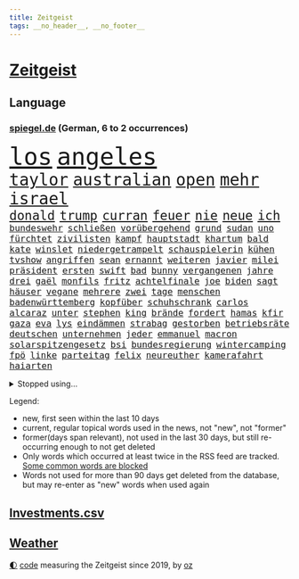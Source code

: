 ```yaml
---
title: Zeitgeist
tags: __no_header__, __no_footer__
---
```


# [Zeitgeist](https://oliz.io/zeitgeist/)

## Language

<h3><a href="https://www.spiegel.de" target="_blank">spiegel.de</a> (German, 6 to 2 occurrences)</h3>
<p style="font-family:monospace">
<span style="font-size:32pt"><a href="news_links.html#los" class="current">los</a></span>
<span style="font-size:32pt"><a href="news_links.html#angeles" class="current">angeles</a></span>
<br>
<span style="font-size:22pt"><a href="news_links.html#taylor" class="current">taylor</a></span>
<span style="font-size:22pt"><a href="news_links.html#australian" class="current">australian</a></span>
<span style="font-size:22pt"><a href="news_links.html#open" class="current">open</a></span>
<span style="font-size:22pt"><a href="news_links.html#mehr" class="current">mehr</a></span>
<span style="font-size:22pt"><a href="news_links.html#israel" class="current">israel</a></span>
<br>
<span style="font-size:17pt"><a href="news_links.html#donald" class="current">donald</a></span>
<span style="font-size:17pt"><a href="news_links.html#trump" class="current">trump</a></span>
<span style="font-size:17pt"><a href="news_links.html#curran" class="new">curran</a></span>
<span style="font-size:17pt"><a href="news_links.html#feuer" class="current">feuer</a></span>
<span style="font-size:17pt"><a href="news_links.html#nie" class="current">nie</a></span>
<span style="font-size:17pt"><a href="news_links.html#neue" class="current">neue</a></span>
<span style="font-size:17pt"><a href="news_links.html#ich" class="current">ich</a></span>
<br>
<span style="font-size:12pt"><a href="news_links.html#bundeswehr" class="current">bundeswehr</a></span>
<span style="font-size:12pt"><a href="news_links.html#schließen" class="current">schließen</a></span>
<span style="font-size:12pt"><a href="news_links.html#vorübergehend" class="current">vorübergehend</a></span>
<span style="font-size:12pt"><a href="news_links.html#grund" class="current">grund</a></span>
<span style="font-size:12pt"><a href="news_links.html#sudan" class="current">sudan</a></span>
<span style="font-size:12pt"><a href="news_links.html#uno" class="current">uno</a></span>
<span style="font-size:12pt"><a href="news_links.html#fürchtet" class="current">fürchtet</a></span>
<span style="font-size:12pt"><a href="news_links.html#zivilisten" class="current">zivilisten</a></span>
<span style="font-size:12pt"><a href="news_links.html#kampf" class="current">kampf</a></span>
<span style="font-size:12pt"><a href="news_links.html#hauptstadt" class="current">hauptstadt</a></span>
<span style="font-size:12pt"><a href="news_links.html#khartum" class="new">khartum</a></span>
<span style="font-size:12pt"><a href="news_links.html#bald" class="current">bald</a></span>
<span style="font-size:12pt"><a href="news_links.html#kate" class="current">kate</a></span>
<span style="font-size:12pt"><a href="news_links.html#winslet" class="current">winslet</a></span>
<span style="font-size:12pt"><a href="news_links.html#niedergetrampelt" class="new">niedergetrampelt</a></span>
<span style="font-size:12pt"><a href="news_links.html#schauspielerin" class="current">schauspielerin</a></span>
<span style="font-size:12pt"><a href="news_links.html#kühen" class="new">kühen</a></span>
<span style="font-size:12pt"><a href="news_links.html#tvshow" class="current">tvshow</a></span>
<span style="font-size:12pt"><a href="news_links.html#angriffen" class="current">angriffen</a></span>
<span style="font-size:12pt"><a href="news_links.html#sean" class="current">sean</a></span>
<span style="font-size:12pt"><a href="news_links.html#ernannt" class="current">ernannt</a></span>
<span style="font-size:12pt"><a href="news_links.html#weiteren" class="current">weiteren</a></span>
<span style="font-size:12pt"><a href="news_links.html#javier" class="current">javier</a></span>
<span style="font-size:12pt"><a href="news_links.html#milei" class="current">milei</a></span>
<span style="font-size:12pt"><a href="news_links.html#präsident" class="current">präsident</a></span>
<span style="font-size:12pt"><a href="news_links.html#ersten" class="current">ersten</a></span>
<span style="font-size:12pt"><a href="news_links.html#swift" class="current">swift</a></span>
<span style="font-size:12pt"><a href="news_links.html#bad" class="current">bad</a></span>
<span style="font-size:12pt"><a href="news_links.html#bunny" class="new">bunny</a></span>
<span style="font-size:12pt"><a href="news_links.html#vergangenen" class="current">vergangenen</a></span>
<span style="font-size:12pt"><a href="news_links.html#jahre" class="current">jahre</a></span>
<span style="font-size:12pt"><a href="news_links.html#drei" class="current">drei</a></span>
<span style="font-size:12pt"><a href="news_links.html#gaël" class="current">gaël</a></span>
<span style="font-size:12pt"><a href="news_links.html#monfils" class="new">monfils</a></span>
<span style="font-size:12pt"><a href="news_links.html#fritz" class="current">fritz</a></span>
<span style="font-size:12pt"><a href="news_links.html#achtelfinale" class="current">achtelfinale</a></span>
<span style="font-size:12pt"><a href="news_links.html#joe" class="current">joe</a></span>
<span style="font-size:12pt"><a href="news_links.html#biden" class="current">biden</a></span>
<span style="font-size:12pt"><a href="news_links.html#sagt" class="current">sagt</a></span>
<span style="font-size:12pt"><a href="news_links.html#häuser" class="current">häuser</a></span>
<span style="font-size:12pt"><a href="news_links.html#vegane" class="current">vegane</a></span>
<span style="font-size:12pt"><a href="news_links.html#mehrere" class="current">mehrere</a></span>
<span style="font-size:12pt"><a href="news_links.html#zwei" class="current">zwei</a></span>
<span style="font-size:12pt"><a href="news_links.html#tage" class="current">tage</a></span>
<span style="font-size:12pt"><a href="news_links.html#menschen" class="current">menschen</a></span>
<span style="font-size:12pt"><a href="news_links.html#badenwürttemberg" class="current">badenwürttemberg</a></span>
<span style="font-size:12pt"><a href="news_links.html#kopfüber" class="current">kopfüber</a></span>
<span style="font-size:12pt"><a href="news_links.html#schuhschrank" class="new">schuhschrank</a></span>
<span style="font-size:12pt"><a href="news_links.html#carlos" class="current">carlos</a></span>
<span style="font-size:12pt"><a href="news_links.html#alcaraz" class="current">alcaraz</a></span>
<span style="font-size:12pt"><a href="news_links.html#unter" class="current">unter</a></span>
<span style="font-size:12pt"><a href="news_links.html#stephen" class="current">stephen</a></span>
<span style="font-size:12pt"><a href="news_links.html#king" class="current">king</a></span>
<span style="font-size:12pt"><a href="news_links.html#brände" class="current">brände</a></span>
<span style="font-size:12pt"><a href="news_links.html#fordert" class="current">fordert</a></span>
<span style="font-size:12pt"><a href="news_links.html#hamas" class="current">hamas</a></span>
<span style="font-size:12pt"><a href="news_links.html#kfir" class="new">kfir</a></span>
<span style="font-size:12pt"><a href="news_links.html#gaza" class="current">gaza</a></span>
<span style="font-size:12pt"><a href="news_links.html#eva" class="current">eva</a></span>
<span style="font-size:12pt"><a href="news_links.html#lys" class="current">lys</a></span>
<span style="font-size:12pt"><a href="news_links.html#eindämmen" class="current">eindämmen</a></span>
<span style="font-size:12pt"><a href="news_links.html#strabag" class="new">strabag</a></span>
<span style="font-size:12pt"><a href="news_links.html#gestorben" class="current">gestorben</a></span>
<span style="font-size:12pt"><a href="news_links.html#betriebsräte" class="new">betriebsräte</a></span>
<span style="font-size:12pt"><a href="news_links.html#deutschen" class="current">deutschen</a></span>
<span style="font-size:12pt"><a href="news_links.html#unternehmen" class="current">unternehmen</a></span>
<span style="font-size:12pt"><a href="news_links.html#jeder" class="current">jeder</a></span>
<span style="font-size:12pt"><a href="news_links.html#emmanuel" class="current">emmanuel</a></span>
<span style="font-size:12pt"><a href="news_links.html#macron" class="current">macron</a></span>
<span style="font-size:12pt"><a href="news_links.html#solarspitzengesetz" class="new">solarspitzengesetz</a></span>
<span style="font-size:12pt"><a href="news_links.html#bsi" class="new">bsi</a></span>
<span style="font-size:12pt"><a href="news_links.html#bundesregierung" class="current">bundesregierung</a></span>
<span style="font-size:12pt"><a href="news_links.html#wintercamping" class="new">wintercamping</a></span>
<span style="font-size:12pt"><a href="news_links.html#fpö" class="current">fpö</a></span>
<span style="font-size:12pt"><a href="news_links.html#linke" class="current">linke</a></span>
<span style="font-size:12pt"><a href="news_links.html#parteitag" class="current">parteitag</a></span>
<span style="font-size:12pt"><a href="news_links.html#felix" class="current">felix</a></span>
<span style="font-size:12pt"><a href="news_links.html#neureuther" class="current">neureuther</a></span>
<span style="font-size:12pt"><a href="news_links.html#kamerafahrt" class="new">kamerafahrt</a></span>
<span style="font-size:12pt"><a href="news_links.html#haiarten" class="new">haiarten</a></span>
</p>
<details>
<summary>Stopped using...</summary>
<p class="former" style="font-size:12pt">
entdeckte(1549) ronaldo(1549) zuschauer(1549) carsten(1548) landtag(1548) philippinen(1548) prinz(1548) wechselt(1548) hinaus(1547) niedersachsen(1547) oberbürgermeister(1547) siegt(1547) wege(1547) zeitweise(1547) brücke(1546) bundesrepublik(1546) dauerhaft(1546) freiheitsstrafe(1546) herbst(1546) wettbewerb(1546) 2019(1545) co₂(1545) gesundheitsminister(1545) rettet(1545) senken(1545) stolz(1545) tiefe(1545) verhandelt(1545) entwurf(1544) kurzfristig(1544) neuseeland(1544) polens(1544) scheiterte(1544) verpflichtet(1544) vorbereitet(1544) eindruck(1543) modelle(1543) präsentieren(1543) raum(1543) tempo(1543) augsburg(1542) ausfallen(1542) gemeinden(1542) pandemie(1542) empört(1541) generalsekretär(1541) geworfen(1541) kriminellen(1541) mario(1541) razzia(1541) regt(1541) super(1541) treffer(1541) wählen(1541) geheimnis(1540) nürnberg(1540) erfolge(1539) produktion(1539) rezept(1539) richtige(1539) stößt(1539) tests(1539) träumen(1539) volksrepublik(1539) weltweite(1539) überwinden(1539) einreisen(1538) ii(1538) stoßen(1538) teilte(1538) unrecht(1538) beraten(1537) signal(1537) teilnehmen(1537) zugelassen(1537) besetzt(1536) rat(1536) verpassen(1536) halbfinale(1534) triumph(1534) beiträge(1533) gesetze(1533) schäden(1533) spott(1533) wies(1532) wähler(1532) halb(1530) einsetzen(1529) song(1529) einschränkungen(1528) euparlament(1528) auflagen(1527) konkrete(1527) tür(1525) umgeht(1523) warm(1523) william(1523) begeistert(1522) projekte(1522) betrifft(1520) erfüllt(1520) frisch(1520) wahrscheinlich(1519) informiert(1512) katharina(1507) klasse(1507) thüringer(1504) versorgung(1500) hitler(1482) schiffe(1471) vormarsch(1416) panzer(1411) krieges(1319) drohende(1302) sammelt(1293) verdi(1290) auswärtige(1278) freigesprochen(1274) autoren(1265) insbesondere(1262) konzerns(1242) ukrainischer(1238) universität(1207) vorfeld(1194) nfl(1191) ice(1182) kursieren(1180) wichtiges(1174) fachkräfte(1172) stern(1168) magazin(1160) verteidiger(1154) lieferungen(1153) luftwaffe(1153) militärischen(1137) propaganda(1099) geplatzt(1078) explosionen(1073) mbappé(1045) erneuerbare(1024) hochrangigen(1022) günstiger(1006) wiederaufbau(1002) fußballerinnen(997) durchsuchen(986) debattiert(943) ausbauen(942) iii(940) bedarf(938) anlauf(931) veröffentlichen(928) neustart(926) baum(921) vermissten(921) zuwanderung(921) partnerin(919) rettungsaktion(907) folgten(904) legal(895) subventionen(886) raten(876) aufmerksam(872) 05(863) gott(857) zurückkehren(850) lula(846) entstehen(844) ersetzt(842) grenzgebiet(824) außenpolitik(799) ulm(781) spion(780) böhmermann(773) pop(769) verbindungen(767) wechselte(766) nico(756) gelegenheit(744) aufgelöst(740) zehnte(733) sachsens(727) ricarda(717) minderjährige(709) wasserstoff(705) niederländischen(701) openai(700) technologie(700) verschleppt(693) manöver(692) vermeintliche(692) uefa(691) panik(687) ministerpräsidenten(685) dfbpokal(681) instituts(674) 15jähriger(671) rio(669) betreiben(663) fließen(661) björn(659) schließung(647) arbeitskräfte(646) hauptrolle(643) angerichtet(642) dringt(634) 13jährige(633) schottischen(629) samuel(616) forscherin(615) florenz(590) gehandelt(590) mohammed(583) mahnen(582) lebensgefährlich(581) wuchs(579) unterschied(571) kylian(570) budget(569) obersten(554) fußballem(553) prägte(553) stellenabbau(550) vorlegen(550) flieger(548) popstars(542) vertrauter(542) stockt(541) essener(539) erderwärmung(537) desaster(536) staus(530) stützen(525) football(522) folter(511) meyer(500) afdchef(494) alaska(494) beute(492) fraktion(491) 24jährige(489) american(488) vertreiben(486) tvsender(483) getöteter(469) ständige(464) comedian(461) isst(461) rief(460) darstellung(458) raumstation(458) nachbarland(452) eröffnung(451) besetzung(450) hinterlässt(450) bahnsteig(447) lahmgelegt(444) gravierenden(441) stimmte(441) nahost(434) gewähren(432) gefährlichsten(425) vulkanausbruch(424) adam(423) menschenrechte(422) recep(421) tayyip(421) herbe(420) mangelt(417) beyoncé(415) beschuldigte(414) stellten(414) wegfallen(410) signalisiert(409) wisconsin(408) aufzeichnungen(406) stationieren(403) haftstrafen(398) islamische(398) ließe(396) ruanda(396) bedrängnis(393) taugt(389) demnächst(385) positives(385) wackelt(384) bestraft(383) falls(383) dubai(381) 93(380) is(380) stuttgarter(379) größe(378) aufstellen(377) finanziellen(372) temu(370) brasilianische(369) bunker(368) grande(368) hugh(368) gezahlt(365) immunität(364) schwarzgrün(362) eilantrag(360) mögen(360) you(360) operation(359) abermals(357) christina(355) droge(352) wettkampf(349) rüsten(344) fehlenden(343) sony(343) vorbereiten(343) anwesend(341) potsdam(341) anpassung(340) beantragt(340) gepäck(339) indes(339) jackson(337) potsdamer(333) reihenweise(333) territorium(329) plänen(326) herausforderer(325) alzheimer(323) vergibt(323) hing(322) fahndet(319) gefälschte(319) mitarbeiterin(317) falscher(316) lebenslang(315) historisch(314) digitalpakt(312) mallorca(311) vermittler(311) 74(308) frühe(308) mitmachen(305) tasche(299) usmedien(298) held(297) schülerinnen(297) operationen(296) stammen(295) dienen(294) sarah(294) segeln(292) verstappen(292) geringer(291) hessischen(290) fotografiert(289) spitzenkandidaten(287) panne(283) messen(282) einblick(281) mischung(281) afdabgeordneter(280) schmerzensgeld(280) matchwinner(279) aufsichtsrat(278) lieder(277) dokumentation(276) flossen(276) drittes(275) ruhrgebiet(275) studien(274) 250(273) verläuft(273) 2029(271) fester(271) fußballbund(271) riskante(271) staatschefs(270) katja(268) milliardengeschäft(266) königlichen(263) brutale(262) 44(261) elektromobilität(261) techniken(261) relativ(258) grandiosen(257) eurowings(256) diplomatischen(255) ausgeweitet(252) pelosi(252) weltgrößten(252) konzerten(251) fuchs(250) engel(249) autobranche(247) kommentieren(247) gezielten(246) römische(245) vereinbaren(245) europäischer(244) jessica(244) menschheit(244) auswärtiges(243) mücken(243) verlaufen(243) euphorie(242) angeschlagenen(241) kommentare(240) geldwäsche(239) flüchtlingslager(238) hitlers(238) amtsgericht(237) jeweiligen(237) 21jährige(236) verbrecher(236) nachfolgerin(234) positive(234) eskalieren(233) mysteriösen(232) weibchen(230) planten(228) afrikanische(227) perfekt(227) schärferes(225) ultrarechte(225) begleitung(224) eigenheim(224) sternschnuppen(224) organisiert(222) schumachers(222) weltkriegs(222) heinz(221) entwirft(219) juan(217) resolution(216) stadtverwaltung(216) verschwörungsmythen(216) beißt(215) kennedy(215) eras(213) verschwundenen(210) zitiert(210) eingesperrt(209) anfangs(208) einsteigen(208) verwüstet(208) cockpit(206) diebstahls(205) extremwetter(205) lauern(205) bewegende(204) suchten(204) rekordsumme(203) berüchtigt(201) sportgeschichte(200) übte(199) vielfalt(196) postings(195) rechtliche(194) gabriel(193) leeren(192) magie(192) abgerissen(191) englands(191) kocht(190) look(190) sklerose(189) brat(188) krone(188) ruf(187) wachsende(187) abgelöst(186) beschleunigt(186) erfinden(186) gefälschten(186) jemanden(186) nations(184) zeichnen(184) performance(182) 25jährigen(181) ariana(180) popsängerin(180) tops(180) wahrscheinlicher(180) erotik(179) krankenwagen(178) standorten(177) vergewaltigte(177) legende(176) waffengewalt(176) erkunden(175) überwiegend(175) kalender(174) satellitenbilder(174) stabilität(174) baseball(173) gewaltsame(173) niedrigsten(173) schleppen(173) cnn(172) flohen(172) immens(171) massen(171) unwettern(171) weltgesundheitsorganisation(169) löschen(168) vorgeschlagen(168) gruppenphase(167) wohnzimmer(166) finanzministerin(164) monatlichen(164) donezk(162) merkt(160) endlosen(159) kolumbianischen(159) iron(158) verstorben(157) 73(156) ausgestattet(156) badewanne(156) deckeln(156) anrichten(155) brutalität(154) entsprechende(154) postete(154) bond(153) buckelwal(153) reuter(153) verzeihung(152) riese(151) längeren(150) racing(150) feststellen(149) rufe(149) freundschaften(148) nicolas(148) privatjets(148) toskana(148) ermorden(147) sprengsatz(147) werft(147) yoga(146) austin(145) einladen(145) ifoindex(145) kunstwerke(145) valley(145) änderung(145) uspolitik(143) altstadt(142) jones(142) gelohnt(141) spendengelder(141) aggressive(140) arbeitskräften(140) befeuert(140) freistaat(140) schwerin(140) brandanschlägen(139) ceo(138) status(138) weint(138) abgebaut(136) biologische(135) gezielte(135) jamie(135) ifoinstituts(134) impfgegner(133) berufliche(132) diplomaten(132) entlassungen(132) arbeitsplätze(131) anhaltende(129) beschmiert(129) borg(129) gleicht(129) verfasst(129) verursachen(129) viren(129) benutzte(128) fußballweltverband(128) trauriger(128) basketballweltmeister(126) echt(126) risse(126) woidke(126) dietmar(125) gunn(125) rogan(125) schuster(125) zwischenbilanz(125) anschlags(124) einzusetzen(124) globaler(124) mpox(124) carpenter(123) mpoxvariante(123) multiple(123) witze(123) beweis(122) finanzexperte(122) ohrfeige(122) zwangsweise(122) einmarsch(121) miss(121) 30000(120) profiteure(120) rose(119) bakterien(118) gefördert(118) karsten(117) südfrankreich(115) mtv(114) ratlos(114) kathrin(113) landesverbände(113) vergabe(113) zweitgrößte(113) bestätigten(112) bewirbt(112) abc(111) espresso(111) wolfsburg(111) zulässig(111) jugendtrainer(110) teuersten(110) ausdauer(109) auslosung(109) dua(109) lipa(109) covorsitzende(108) eingestuften(108) nordseeinsel(108) verunglückten(108) anlässlich(107) erleichterte(107) vollstreckt(107) wohnkosten(107) ding(106) elversberg(106) gebannt(106) speziellen(106) berühmter(105) versteckte(105) schwachstellen(104) universum(104) aufsichtsratschef(103) berlinneukölln(103) code(103) lebender(102) spiegelrecherchen(102) enttäuschungen(101) 1200(100) infiziert(100) befunden(99) flexible(99) jim(99) rätselhaften(99) washingtons(99) eingeliefert(98) jordanien(98) kaufprämie(98) ufer(97) angeschwemmt(96) juristischen(96) sparmaßnahmen(96) unobericht(96) bescheiden(95) fernzuhalten(95) nachbarländer(95) silke(95) stunts(95) wmqualifikation(95) gomez(94) rockstar(94) selena(94) ursprung(94) verwandten(94) ausgebeutet(93) lkwfahrer(93) mathe(93) streamingdienst(93) weltfußballer(93) übergossen(93) 37jähriger(92) bomber(91) buckingham(91) country(91) doppelpack(91) fußballstars(90) handelskammer(90) raabs(90) raygun(90) siegesserie(90) verroht(90) voigt(90) billig(89) erpresser(89) gewaschen(89) igor(89) schärferer(89) spiegelredakteure(89) tierischen(89) hape(88) kerkeling(88) nachlesen(88) sechsjährige(88) shops(88) unterschreibt(88) eilt(87) konrad(87) nsdap(87) staatsgebiet(87) unterschiedliche(87) dateien(86) distanzen(86) frische(86) sensible(86) trendsport(86) warnzeichen(86) anzupassen(85) bewährungsstrafe(85) bundespartei(85) dementsprechend(85) minutenprotokoll(85) neuverfilmung(85) zusammenbringt(85) bekäme(84) bundesweite(84) gedankenkarussell(84) geschäftsräume(84) kommandeur(84) milizionäre(84) pubs(84) rettungswagen(84) schenken(84) sturmgewehr(84) tarifgespräche(84) cdukanzlerkandidat(83) enttäuschten(83) flugobjekte(83) fotografieren(83) schrammt(83) verschenken(83) 182(82) anzeigen(82) dubiose(82) erlaubnis(82) kräftigen(82) medizinern(82) mutterschaft(82) söders(82) voraussichtlich(82) antisemitischen(81) krankenstand(81) liveticker(81) oregon(81) veranstaltungen(81) kern(80) modifizierte(80) bezogen(79) drastischen(79) echter(79) expolizist(79) fotoausstellung(79) schmieden(79) schuhe(79) vwkonzern(79) weltmeisterschaft(79) zeitgeist(79) fehleinschätzung(78) fünfjährige(78) jersey(78) knoten(78) speist(78) stanley(78) tötungsdelikts(78) überproduktion(78) bedrohte(77) klimaaktivistin(77) korea(77) sprengt(77) leihgabe(76) sportvereinen(76) antoine(75) cdukandidat(75) infektionen(75) stromausfälle(75) 50jährige(74) bemängelt(74) didi(74) heizungsgesetz(74) sperrung(74) modegeschäft(73) neuerung(73) olympiastadion(73) produktionskosten(73) rekrutierung(73) 7000(72) campbell(72) gebäuden(72) kulturellen(72) rutte(72) zusammenarbeiten(72) bowles(71) camillas(71) dimensionen(71) grant(71) hiobsbotschaft(71) nike(71) pornos(71) präsenz(71) rauchverbot(71) regierungschefs(71) rekordniveau(71) verblüfft(71) gelungene(70) mehrjährige(70) nette(70) norbert(70) spitzenspiel(70) verewigt(70) apokalypse(69) baseballprofi(69) einführen(69) empfehlenswert(69) exemplare(69) flüchtlingsboot(69) gleichgesinnten(69) andersdenkende(68) avignonprozess(68) fortan(68) lachen(68) mobilfunk(68) auslandsreisen(67) schachbrett(67) stagniert(67) besorgnis(66) bundesligatopspiel(66) betrugsmasche(65) eingestiegen(65) floss(65) grundschule(65) größeres(65) inhaftiert(65) schubert(65) topverdiener(65) zunehmen(65) 320(64) gefoltert(64) gerd(64) grausamkeit(64) spiegeljournalistin(64) superman(64) werkstattkosten(64) 80000(63) eddie(63) importe(63) leseempfehlungen(63) unterwerfung(63) wissenschaftsredaktion(63) zwangsarbeit(63) beleg(62) bestattet(62) callcenter(62) guido(62) krisenherden(62) modellen(62) okay(62) verbrennen(62) weiden(62) aka(61) befinde(61) globales(61) klimageld(61) liv(61) psychiatrischen(61) selfcare(61) sexpartys(61) strömquist(61) unzählige(61) verwandte(61) ansonsten(60) aufzuschreiben(60) gelder(60) geldtransportbranche(60) lebenszeichen(60) mietpreisbremse(60) nordgaza(60) rüstungsexporte(60) schachweltmeister(60) schnellere(60) this(60) vogue(60) leuven(59) noalynn(59) bekenntnis(58) bewaffnung(58) einzubringen(58) enormer(58) asia(57) bekämen(57) dunkles(57) erwachsen(57) tiefgreifende(57) verschenkt(57) vollkommen(57) wunschzettel(57) durchsuchungen(56) enkeltrickbetrüger(56) fsv(56) offizieller(56) tanzen(56) tierschutz(56) verständigung(56) ausdruck(55) ausgegeben(55) bedrohungen(55) grenell(55) rki(55) stopp(55) wolfsburgs(55) zusagen(55) 78(54) gysi(54) luftaufnahmen(54) löhne(54) obduktion(54) taurusmarschflugkörper(54) topdiplomaten(54) abschaltung(53) kalkulieren(53) unfallopfer(53) verspätet(53) hamburgs(52) koalitionsvertrag(52) supersportwagen(52) unterschreiben(52) kassieren(51) rappt(51) tagesschau(51) abgedreht(50) berühmtem(50) broadway(50) deutschem(50) gespür(50) madison(50) richtete(50) schulzeit(50) absoluten(49) anrufer(49) covid19(49) nets(49) teenagers(49) umgestellt(49) verstieß(49) characterai(48) facebookpost(48) gewaltiger(48) herausgegeben(48) jayz(48) kulinarische(48) millionenstrafe(48) nachwuchses(48) neckar(48) sommerzeit(48) urwald(48) drittligist(47) gruselkabinett(47) smartwatch(47) verkleideter(47) arbeitskosten(46) gewaltige(46) inmitten(46) maßstäbe(46) schweinen(46) bahnfahren(45) gefangener(45) herrschern(45) militärbündnis(45) mitarbeitenden(45) tansania(45) umweltminister(45) ausreichenden(44) außenministers(44) echtheit(44) mitbringen(44) rundfunkbeitrag(44) russlandfreundlichen(44) silva(44) sonderzug(44) beharrt(43) frühestens(43) sprint(43) wehtun(43) bratsommer(42) cd(42) chatgruppen(42) involviert(42) rückführung(42) atalanta(41) candela(41) kleidungsstück(41) bergamo(40) camus(40) innovative(40) platzierung(40) popkonzert(40) wohlfühlen(40) zukunftspläne(40) badenoch(39) beiträgen(39) dortige(39) fahrplan(39) hegen(39) kemi(39) persönlicher(39) spielchen(39) süd(39) 2800(38) abkehr(38) einlegen(38) murphy(38) vortag(38) bundestages(37) delegation(37) esslingen(37) malte(37) menschenrechtsorganisation(37) zurückgemeldet(37) 343(36) dobrindt(36) meistgehörte(36) amused(35) ausgaben(35) berüchtigten(35) graça(35) peters(35) weihnachtsferien(35) erschütternd(34) minderheitsregierung(34) telefonat(34) verbesserungen(34) weihnachtsgeld(34) abgewinnen(33) australiens(33) dominanten(33) funkspruch(33) hort(33) radsportler(33) verwundete(33) wirtschaftswissenschaftler(33) abschreiben(32) begehrt(32) comicfigur(32) einspruch(32) entfesselt(32) gesteckt(32) lobte(32) royale(32) angestellte(31) gewalttätige(31) gisele(31) janeiro(31) partnern(31) arktis(30) buchungstrick(30) camilla(30) kleid(30) lieferengpässen(30) schnellstmöglich(30) stadtteilen(30) terminiert(30) unsicherer(30) vorindustriellen(30) wahlkampfmodus(30) wal(30) apotheke(29) jahrelange(29) jahrzehnts(29) kulturell(29) leerstand(29) tarif(29) überzeugten(29) brandmauer(28) crewmitgliedern(28) schmerz(28) benennen(27) bukarest(27) coote(27) infowars(27) onion(27) parodie(27) satirezeitschrift(27) verrate(27) birgt(26) entwürfe(26) julius(26) medienberichte(26) startrainer(26) wohlhabenden(26) zehnjährigen(26) 2005(25) aufklären(25) geduld(25) general(25) høiby(25) knappheit(25) kronprinzessin(25) marius(25) nuklearen(25) val(25) weitreichenden(25) banane(24) gerald(24) mettemarits(24) personalnot(24) angereist(23) diente(23) ernennt(23) mettemarit(23) rheinischbergischen(23) tarifkonflikt(23) verfrüht(23) befreiung(22) medizinstudium(22) nachgewiesen(22) regierenden(22) toxischer(22) völkerrecht(22) dommaraju(21) grübeln(21) gukesh(21) oz(21) preisschock(21) selbstoptimierung(21) stiefmutter(21) tennisplatz(21) wohnungsmarkt(21) zurückgerufen(21) begreifen(20) bielefeld(20) drohendes(20) geflüchteter(20) handelskriegs(20) hapert(20) ios(20) neuester(20) rekordverdächtige(20) uboote(19) geschäftsleute(18) hilfsorganisation(18) medizinischen(18) ruinieren(18) toxische(18) verleumdungsklage(18) billiganbieter(17) chefredakteurin(17) evan(17) höhle(17) liren(17) nan(17) natomitgliedschaft(17) ubooten(17) wiedergewählt(17) 62jährige(16) botox(16) handballem(16) mitangeklagten(16) neuss(16) rupert(16) verbindliche(16) überraschungen(16) ausfuhr(15) bleibende(15) diwstudie(15) dramé(15) freispruch(15) interessieren(15) mouhamed(15) popsuperstar(15) spionageabwehr(15) vereinigung(15) wiederum(15) ernsten(14) fußstapfen(14) günstigste(14) ifoumfrage(14) schauspielerinnen(14) spielraum(14) verschlechtert(14) abwasserproben(13) amüsiert(13) entfliehen(13) eujustizkommissar(13) mitgliedschaft(13) reynders(13) unhaltbar(13) unterfranken(13) verankert(13) werner(13) ddaypapier(12) falschaussage(12) heimkehr(12) heran(12) problemlos(12) umweltministerium(12) verbrennungsmotor(12) angekurbelt(11) assadregime(11) bundesgeschäftsführer(11) einnahme(11) mr(11) usrepräsentantenhauses(11) volksbank(11) zwillingstöchter(11)
</p>
</details>
<p>Legend:
<ul>
<li><span class="new">new</span>, first seen within the last 10 days</li>
<li><span class="current">current</span>, regular topical words used in the news, not "new", not "former"</li>
<li><span class="former">former(days span relevant)</span>, not used in the last 30 days, but still re-occurring enough to not get deleted</li>
<li>Only words which occurred at least twice in the RSS feed are tracked. <a href="language/filters.py">Some common words are blocked</a></li>
<li>Words not used for more than 90 days get deleted from the database, but may re-enter as "new" words when used again</li>
</ul>
</p>

## [Investments](investments.html)[.csv](investments.csv)

## [Weather](weather.html)

<footer>
<a href="javascript:toggleTheme()" class="nav">🌓</a>
<a href="https://github.com/ooz/zeitgeist">code</a> measuring the Zeitgeist since 2019, by <a href="https://oliz.io">oz</a>
</footer>
